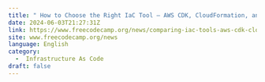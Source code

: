 ```yaml
---
title: " How to Choose the Right IaC Tool – AWS CDK, CloudFormation, and Terraform Compared "
date: 2024-06-03T21:27:31Z
link: https://www.freecodecamp.org/news/comparing-iac-tools-aws-cdk-cloudformation-terraform/?utm_medium=RSS&utm_source=news.12bit.vn
site: www.freecodecamp.org/news
language: English
category:
  -  Infrastructure As Code 
draft: false
---
```

